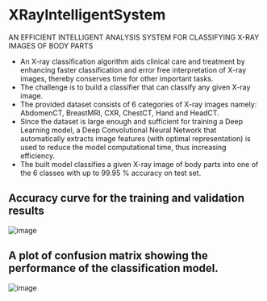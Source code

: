 # XRayIntelligentSystem
AN EFFICIENT INTELLIGENT ANALYSIS SYSTEM FOR CLASSIFYING X-RAY IMAGES OF BODY PARTS
- An X-ray classification algorithm aids clinical care and treatment by enhancing faster classification and error free interpretation of X-ray images, thereby conserves time for other important tasks. 
- The challenge is to build a classifier that can classify any given X-ray image. 
- The provided dataset consists of 6 categories of X-ray images namely: AbdomenCT, BreastMRI, CXR, ChestCT, Hand and HeadCT. 
- Since the dataset is large enough and sufficient for training a Deep Learning model, a Deep Convolutional Neural Network that automatically extracts image features (with optimal representation) is used to reduce the model computational time, thus increasing efficiency. 
- The built model classifies a given X-ray image of body parts into one of the 6 classes with up to 99.95 % accuracy on test set.

## Accuracy curve for the training and validation results

![image](https://user-images.githubusercontent.com/45924101/129254603-5a31924e-0094-46ce-b517-4513bec72b44.png)



## A plot of confusion matrix showing the performance of the classification model. 

![image](https://user-images.githubusercontent.com/45924101/129255705-69fc5e90-1a91-4983-a0f6-49295f167d16.png)



